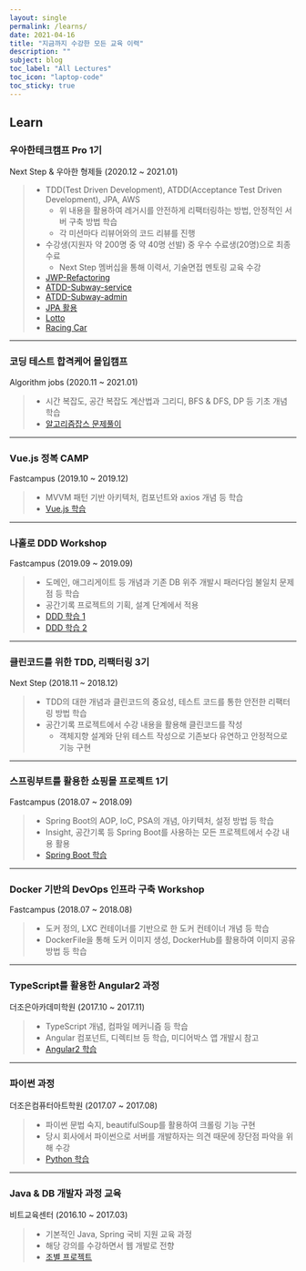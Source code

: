 ```yaml
---
layout: single
permalink: /learns/
date: 2021-04-16
title: "지금까지 수강한 모든 교육 이력"
description: ""
subject: blog
toc_label: "All Lectures"
toc_icon: "laptop-code"
toc_sticky: true
---
```


## Learn

### 우아한테크캠프 Pro 1기
Next Step & 우아한 형제들 (2020.12 ~ 2021.01)

> * TDD(Test Driven Development), ATDD(Acceptance Test Driven Development), JPA, AWS
>   * 위 내용을 활용하여 레거시를 안전하게 리팩터링하는 방법, 안정적인 서버 구축 방법 학습
>   * 각 미션마다 리뷰어와의 코드 리뷰를 진행
> * 수강생(지원자 약 200명 중 약 40명 선발) 중 우수 수료생(20명)으로 최종 수료
>   * Next Step 멤버십을 통해 이력서, 기술면접 멘토링 교육 수강
> * [JWP-Refactoring](https://github.com/jaenyeong/jwp-refactoring)
> * [ATDD-Subway-service](https://github.com/jaenyeong/atdd-subway-service)
> * [ATDD-Subway-admin](https://github.com/jaenyeong/atdd-subway-admin)
> * [JPA 활용](https://github.com/jaenyeong/jwp-jpa)
> * [Lotto](https://github.com/jaenyeong/java-lotto)
> * [Racing Car](https://github.com/jaenyeong/java-racingcar)

---

### 코딩 테스트 합격케어 몰입캠프
Algorithm jobs (2020.11 ~ 2021.01)

> * 시간 복잡도, 공간 복잡도 계산법과 그리디, BFS & DFS, DP 등 기초 개념 학습
> * [알고리즘잡스 문제풀이](https://github.com/jaenyeong/Lecture_Algorithmjobs)

---

### Vue.js 정복 CAMP
Fastcampus (2019.10 ~ 2019.12)

> * MVVM 패턴 기반 아키텍처, 컴포넌트와 axios 개념 등 학습
> * [Vue.js 학습](https://github.com/jaenyeong/Lecture_Vue.js)

---

### 나홀로 DDD Workshop
Fastcampus (2019.09 ~ 2019.09)

> * 도메인, 애그리게이트 등 개념과 기존 DB 위주 개발시 패러다임 불일치 문제점 등 학습
> * 공간기록 프로젝트의 기획, 설계 단계에서 적용
> * [DDD 학습 1](https://github.com/jaenyeong/Lecture_DDD-190921)
> * [DDD 학습 2](https://github.com/jaenyeong/Lecture_DDD-190922)

---

### 클린코드를 위한 TDD, 리팩터링 3기
Next Step (2018.11 ~ 2018.12)

> * TDD의 대한 개념과 클린코드의 중요성, 테스트 코드를 통한 안전한 리팩터링 방법 학습
> * 공간기록 프로젝트에서 수강 내용을 활용해 클린코드를 작성
>   * 객체지향 설계와 단위 테스트 작성으로 기존보다 유연하고 안정적으로 기능 구현

---

### 스프링부트를 활용한 쇼핑몰 프로젝트 1기
Fastcampus (2018.07 ~ 2018.09)

> * Spring Boot의 AOP, IoC, PSA의 개념, 아키텍처, 설정 방법 등 학습
> * Insight, 공간기록 등 Spring Boot를 사용하는 모든 프로젝트에서 수강 내용 활용
> * [Spring Boot 학습](https://github.com/jaenyeong/Lecture_SpringBoot)

---

### Docker 기반의 DevOps 인프라 구축 Workshop
Fastcampus (2018.07 ~ 2018.08)

> * 도커 정의, LXC 컨테이너를 기반으로 한 도커 컨테이너 개념 등 학습
> * DockerFile을 통해 도커 이미지 생성, DockerHub를 활용하여 이미지 공유 방법 등 학습

---

### TypeScript를 활용한 Angular2 과정
더조은아카데미학원 (2017.10 ~ 2017.11)

> * TypeScript 개념, 컴파일 메커니즘 등 학습
> * Angular 컴포넌트, 디렉티브 등 학습, 미디어박스 앱 개발시 참고
> * [Angular2 학습](https://github.com/jaenyeong/Lecture_Angular2)

---

### 파이썬 과정
더조은컴퓨터아트학원 (2017.07 ~ 2017.08)

> * 파이썬 문법 숙지, beautifulSoup를 활용하여 크롤링 기능 구현
> * 당시 회사에서 파이썬으로 서버를 개발하자는 의견 때문에 장단점 파악을 위해 수강
> * [Python 학습](https://github.com/jaenyeong/Lecture_python)

---

### Java & DB 개발자 과정 교육
비트교육센터 (2016.10 ~ 2017.03)

> * 기본적인 Java, Spring 국비 지원 교육 과정
> * 해당 강의를 수강하면서 웹 개발로 전향
> * [조별 프로젝트](https://github.com/jaenyeong/Project_Bitcamp-Java89-Z)
